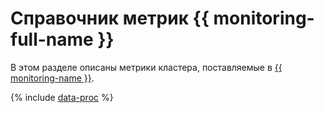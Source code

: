 # Справочник метрик {{ monitoring-full-name }}

В этом разделе описаны метрики кластера, поставляемые в [{{ monitoring-name }}](../monitoring/).

{% include [data-proc](../_includes/monitoring/metrics-ref/data-proc.md) %}